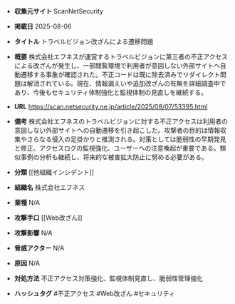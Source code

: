 - **収集元サイト**
ScanNetSecurity

- **掲載日**
2025-08-06

- **タイトル**
トラベルビジョン改ざんによる遷移問題

- **概要**
株式会社エフネスが運営するトラベルビジョンに第三者の不正アクセスによる改ざんが発生し、一部閲覧環境で利用者が意図しない外部サイトへ自動遷移する事象が確認された。不正コードは既に除去済みでリダイレクト問題は解消されている。現在、情報漏えいや追加改ざんの有無を詳細調査中であり、今後もセキュリティ体制強化と監視体制の見直しを継続する。

- **URL**
https://scan.netsecurity.ne.jp/article/2025/08/07/53395.html

- **備考**
株式会社エフネスのトラベルビジョンに対する不正アクセスは利用者の意図しない外部サイトへの自動遷移を引き起こした。攻撃者の目的は情報収集やさらなる侵入の足掛かりと推測される。対策としては脆弱性の早期発見と修正、アクセスログの監視強化、ユーザーへの注意喚起が重要である。類似事例の分析も継続し、将来的な被害拡大防止に努める必要がある。

- **分類**
[[他組織インシデント]]

- **組織名**
株式会社エフネス

- **業種**
N/A

- **攻撃手口**
[[Web改ざん]]

- **攻撃影響**
N/A

- **脅威アクター**
N/A

- **原因**
N/A

- **対処方法**
不正アクセス対策強化、監視体制見直し、脆弱性管理強化

- **ハッシュタグ**
#不正アクセス #Web改ざん #セキュリティ
